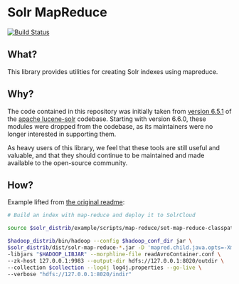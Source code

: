 # Solr MapReduce
[![Build Status](https://secure.travis-ci.org/riskiq/solr-map-reduce.png?branch=master)](http://travis-ci.org/riskiq/solr-map-reduce)

## What?
This library provides utilities for creating Solr indexes using mapreduce.

## Why?
The code contained in this repository was initially taken from [version 6.5.1](https://github.com/apache/lucene-solr/tree/releases/lucene-solr/6.5.1) 
of the [apache lucene-solr](https://github.com/apache/lucene-solr) codebase.  Starting with version 6.6.0, these modules 
were dropped from the codebase, as its maintainers were no longer interested in supporting them. 

As heavy users of this library, we feel that these tools are still useful and valuable, and that they should continue to 
be maintained and made available to the open-source community.  

## How?
Example lifted from [the original readme](https://github.com/apache/lucene-solr/tree/releases/lucene-solr/6.5.1/solr/contrib/map-reduce):

```bash
# Build an index with map-reduce and deploy it to SolrCloud

source $solr_distrib/example/scripts/map-reduce/set-map-reduce-classpath.sh

$hadoop_distrib/bin/hadoop --config $hadoop_conf_dir jar \
$solr_distrib/dist/solr-map-reduce-*.jar -D 'mapred.child.java.opts=-Xmx500m' \
-libjars "$HADOOP_LIBJAR" --morphline-file readAvroContainer.conf \
--zk-host 127.0.0.1:9983 --output-dir hdfs://127.0.0.1:8020/outdir \
--collection $collection --log4j log4j.properties --go-live \
--verbose "hdfs://127.0.0.1:8020/indir"
```
